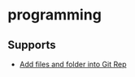 # programming


## Supports
- [Add files and folder into Git Rep](https://stackoverflow.com/questions/8775850/how-do-i-add-files-and-folders-into-github-repos)
